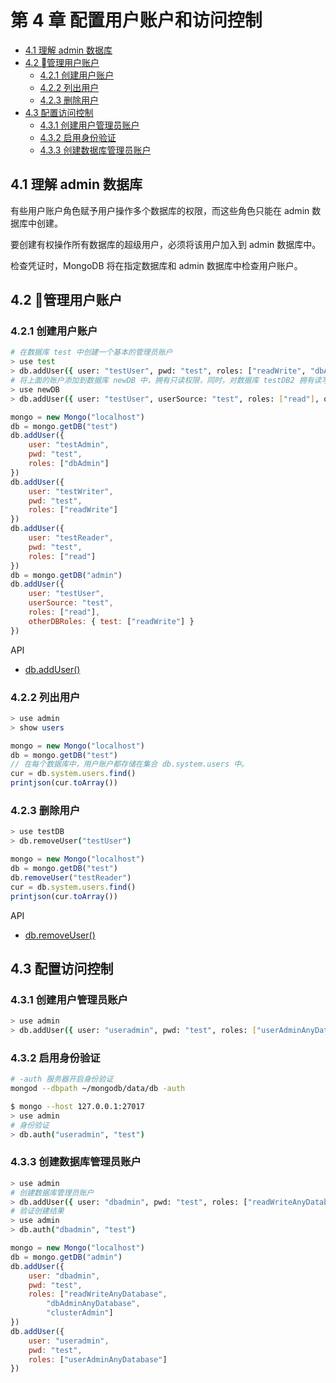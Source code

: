 <!-- omit in toc -->
# 第 4 章 配置用户账户和访问控制

- [4.1 理解 admin 数据库](#41-%e7%90%86%e8%a7%a3-admin-%e6%95%b0%e6%8d%ae%e5%ba%93)
- [4.2 管理用户账户](#42-%08%e7%ae%a1%e7%90%86%e7%94%a8%e6%88%b7%e8%b4%a6%e6%88%b7)
  - [4.2.1 创建用户账户](#421-%e5%88%9b%e5%bb%ba%e7%94%a8%e6%88%b7%e8%b4%a6%e6%88%b7)
  - [4.2.2 列出用户](#422-%e5%88%97%e5%87%ba%e7%94%a8%e6%88%b7)
  - [4.2.3 删除用户](#423-%e5%88%a0%e9%99%a4%e7%94%a8%e6%88%b7)
- [4.3 配置访问控制](#43-%e9%85%8d%e7%bd%ae%e8%ae%bf%e9%97%ae%e6%8e%a7%e5%88%b6)
  - [4.3.1 创建用户管理员账户](#431-%e5%88%9b%e5%bb%ba%e7%94%a8%e6%88%b7%e7%ae%a1%e7%90%86%e5%91%98%e8%b4%a6%e6%88%b7)
  - [4.3.2 启用身份验证](#432-%e5%90%af%e7%94%a8%e8%ba%ab%e4%bb%bd%e9%aa%8c%e8%af%81)
  - [4.3.3 创建数据库管理员账户](#433-%e5%88%9b%e5%bb%ba%e6%95%b0%e6%8d%ae%e5%ba%93%e7%ae%a1%e7%90%86%e5%91%98%e8%b4%a6%e6%88%b7)

## 4.1 理解 admin 数据库

有些用户账户角色赋予用户操作多个数据库的权限，而这些角色只能在 admin 数据库中创建。

要创建有权操作所有数据库的超级用户，必须将该用户加入到 admin 数据库中。

检查凭证时，MongoDB 将在指定数据库和 admin 数据库中检查用户账户。

## 4.2 管理用户账户

### 4.2.1 创建用户账户

```bash
# 在数据库 test 中创建一个基本的管理员账户
> use test
> db.addUser({ user: "testUser", pwd: "test", roles: ["readWrite", "dbAdmin"] })
# 将上面的账户添加到数据库 newDB 中，拥有只读权限，同时，对数据库 testDB2 拥有读写权限。
> use newDB
> db.addUser({ user: "testUser", userSource: "test", roles: ["read"], otherDBRoles: { testDB2: ["readWrite"] } })
```

```js
mongo = new Mongo("localhost")
db = mongo.getDB("test")
db.addUser({
    user: "testAdmin",
    pwd: "test",
    roles: ["dbAdmin"]
})
db.addUser({
    user: "testWriter",
    pwd: "test",
    roles: ["readWrite"]
})
db.addUser({
    user: "testReader",
    pwd: "test",
    roles: ["read"]
})
db = mongo.getDB("admin")
db.addUser({
    user: "testUser",
    userSource: "test",
    roles: ["read"],
    otherDBRoles: { test: ["readWrite"] }
})
```

API

- [db.addUser()](https://docs.mongodb.com/v2.4/reference/method/db.addUser/index.html)

### 4.2.2 列出用户

```bash
> use admin
> show users
```

```js
mongo = new Mongo("localhost")
db = mongo.getDB("test")
// 在每个数据库中，用户账户都存储在集合 db.system.users 中。
cur = db.system.users.find()
printjson(cur.toArray())
```

### 4.2.3 删除用户

```bash
> use testDB
> db.removeUser("testUser")
```

```js
mongo = new Mongo("localhost")
db = mongo.getDB("test")
db.removeUser("testReader")
cur = db.system.users.find()
printjson(cur.toArray())
```

API

- [db.removeUser()](https://docs.mongodb.com/v2.4/reference/method/db.removeUser/)

## 4.3 配置访问控制

### 4.3.1 创建用户管理员账户

```bash
> use admin
> db.addUser({ user: "useradmin", pwd: "test", roles: ["userAdminAnyDatabase"] })
```

### 4.3.2 启用身份验证

```bash
# -auth 服务器开启身份验证
mongod --dbpath ~/mongodb/data/db -auth
```

```bash
$ mongo --host 127.0.0.1:27017
> use admin
# 身份验证
> db.auth("useradmin", "test")
```

### 4.3.3 创建数据库管理员账户

```bash
> use admin
# 创建数据库管理员账户
> db.addUser({ user: "dbadmin", pwd: "test", roles: ["readWriteAnyDatabase", "dbAdminAnyDatabase", "clusterAdmin"] })
# 验证创建结果
> use admin
> db.auth("dbadmin", "test")
```

```js
mongo = new Mongo("localhost")
db = mongo.getDB("admin")
db.addUser({
    user: "dbadmin",
    pwd: "test",
    roles: ["readWriteAnyDatabase",
        "dbAdminAnyDatabase",
        "clusterAdmin"]
})
db.addUser({
    user: "useradmin",
    pwd: "test",
    roles: ["userAdminAnyDatabase"]
})
```
